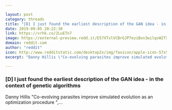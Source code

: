 ```yaml
---

layout: post
category: threads
title: "[D] I just found the earliest description of the GAN idea - in the context of genetic algorithms"
date: 2019-09-05 20:22:30
link: https://vrhk.co/2LuETn7
image: https://external-preview.redd.it/E57XTxlVCBrGJP7eziBxn3wilqvW2TXeTJduRB0wRR4.jpg?width=180&height=94.2408376963&auto=webp&s=1cba609879f270241b6b17e8466cde7bf3d48f8a
domain: reddit.com
author: "reddit"
icon: http://www.redditstatic.com/desktop2x/img/favicon/apple-icon-57x57.png
excerpt: "Danny Hillis \"Co-evolving parasites improve simulated evolution as an optimization procedure \",..."

---
```


### [D] I just found the earliest description of the GAN idea - in the context of genetic algorithms

Danny Hillis "Co-evolving parasites improve simulated evolution as an optimization procedure ",...